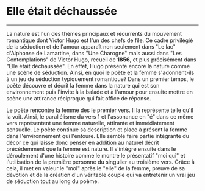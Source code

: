 # Elle était déchaussée
----

La nature est l'un des thèmes principaux et récurrents du mouvement romantique dont Victor Hugo est l'un des chefs de file. Ce cadre privilégié de la séduction et de l'amour apparaît non seulement dans "Le lac" d'Alphonse de Lamartine, dans "Une Charogne" mais aussi dans "Les Contemplations" de Victor Hugo, recueil de **1856**, et plus précisément dans "Elle était déchaussée". En effet, Hugo présente encore la nature comme une scène de séduction. Ainsi, en quoi le poète et la femme s'adonnent-ils à un jeu de séduction typiquement romantique? Dans un premier temps, le poète découvre et décrit la femme dans la nature qui est son environnement puis l'invite à la balade et à l'amour pour ensuite mettre en scène une attirance réciproque qui fait office de réponse.

Le poète rencontre la femme dès le premier vers. Il la représente telle qu'il la voit. Ainsi, le parallélisme du vers 1 et l'assonance en "é" dans ce même vers représentent une femme naturelle, attirante et immédiatement sensuelle. Le poète continue sa description et place à présent la femme dans l'environnement qui l'entoure. Elle semble faire partie intégrante du décor ce qui laisse donc penser en addition au naturel décrit précédemment que la femme est nature. Il s'intègre ensuite dans le déroulement d'une histoire comme le montre le présentatif "moi qui" et l'utilisation de la première personne du singulier au troisième vers. Grâce à cela, il met en valeur le "moi" après le "elle" de la femme, preuve de sa dévotion et de la création d'un véritable couple qui va entretenir un vrai jeu de séduction tout au long du poème.